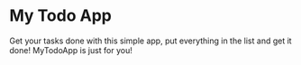 # My Todo App
Get your tasks done with this simple app, put everything in the list and get it done! MyTodoApp is just for you!
